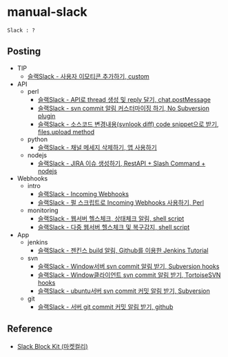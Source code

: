 # manual-slack
`Slack : ?`

## Posting
- TIP
    - [슬랙Slack - 사용자 이모티콘 추가하기, custom](https://blog.naver.com/jogilsang/222354452457)
- API
    - perl
        - [슬랙Slack - API로 thread 생성 및 reply 달기, chat.postMessage](https://blog.naver.com/jogilsang/222272481593)
        - [슬랙Slack - svn commit 알림 커스터마이징 하기, No Subversion plugin](https://blog.naver.com/jogilsang/222290275579)
        - [슬랙Slack - 소스코드 변경내용(svnlook diff) code snippet으로 받기, files.upload method](https://blog.naver.com/jogilsang/222297392891)
    - python
        - [슬랙Slack - 채널 메세지 삭제하기, 앱 사용하기](https://blog.naver.com/jogilsang/222247511563)
    - nodejs
        - [슬랙Slack - JIRA 이슈 생성하기, RestAPI + Slash Command + nodejs](https://blog.naver.com/jogilsang/222251368785)
- Webhooks
    - intro
        - [슬랙Slack - Incoming Webhooks](https://blog.naver.com/jogilsang/222087721998)
        - [슬랙Slack - 펄 스크립트로 Incoming Webhooks 사용하기, Perl](https://blog.naver.com/jogilsang/222287404642)
    - monitoring
        - [슬랙Slack - 웹서버 헬스체크, 상태체크 알림, shell script](https://blog.naver.com/jogilsang/222112043252)
        - [슬랙Slack - 다중 웹서버 헬스체크 및 복구감지, shell script](https://blog.naver.com/jogilsang/222271094712)
- App
    - jenkins
        - [슬랙Slack - 젠킨스 build 알림, Github를 이용한 Jenkins Tutorial](https://blog.naver.com/jogilsang/222094642556)
    - svn
        - [슬랙Slack - Window서버 svn commit 알림 받기, Subversion hooks](https://blog.naver.com/jogilsang/222090716205)	 
        - [슬랙Slack - Window클라이언트 svn commit 알림 받기, TortoiseSVN hooks](https://blog.naver.com/jogilsang/222088218423)
        - [슬랙Slack - ubuntu서버 svn commit 커밋 알림 받기, Subversion](https://blog.naver.com/jogilsang/222087760235)	
    - git
        - [슬랙Slack - 서버 git commit 커밋 알림 받기, github](https://blog.naver.com/jogilsang/222088173839)

## Reference
- [Slack Block Kit (마켓컬리)](https://helloworld.kurly.com/blog/slack_block_kit/)   
